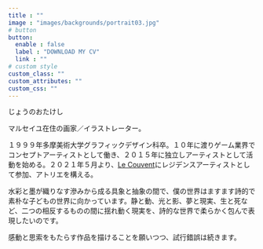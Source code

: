```yaml
---
title : ""
image : "images/backgrounds/portrait03.jpg"
# button
button:
  enable : false
  label : "DOWNLOAD MY CV"
  link : ""
# custom style
custom_class: ""
custom_attributes: ""
custom_css: ""
---
```


じょうのおたけし

マルセイユ在住の画家／イラストレーター。

１９９９年多摩美術大学グラフィックデザイン科卒。１０年に渡りゲーム業界でコンセプトアーティストとして働き、２０１５年に独立しアーティストとして活動を始める。２０２１年５月より、[Le Couvent](https://le-couvent.org)にレジデンスアーティストとして参加、アトリエを構える。  

水彩と墨が織りなす滲みから成る具象と抽象の間で、僕の世界はますます詩的で素朴な子どもの世界に向かっています。静と動、光と影、夢と現実、生と死など、二つの相反するものの間に揺れ動く現実を、詩的な世界で柔らかく包んで表現したいのです。

感動と思索をもたらす作品を描けることを願いつつ、試行錯誤は続きます。


